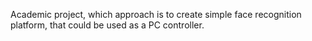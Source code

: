 Academic project, which approach is to create simple face recognition platform, that could be used as a PC controller.